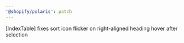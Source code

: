 ```yaml
---
'@shopify/polaris': patch
---
```


[IndexTable] fixes sort icon flicker on right-aligned heading hover after selection
